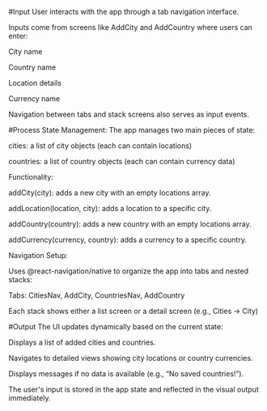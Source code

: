 #Input
User interacts with the app through a tab navigation interface.

Inputs come from screens like AddCity and AddCountry where users can enter:

City name

Country name

Location details

Currency name

Navigation between tabs and stack screens also serves as input events.



#Process
State Management:
The app manages two main pieces of state:

cities: a list of city objects (each can contain locations)

countries: a list of country objects (each can contain currency data)

Functionality:

addCity(city): adds a new city with an empty locations array.

addLocation(location, city): adds a location to a specific city.

addCountry(country): adds a new country with an empty locations array.

addCurrency(currency, country): adds a currency to a specific country.

Navigation Setup:

Uses @react-navigation/native to organize the app into tabs and nested stacks:

Tabs: CitiesNav, AddCity, CountriesNav, AddCountry

Each stack shows either a list screen or a detail screen (e.g., Cities → City)



#Output
The UI updates dynamically based on the current state:

Displays a list of added cities and countries.

Navigates to detailed views showing city locations or country currencies.

Displays messages if no data is available (e.g., “No saved countries!”).

The user's input is stored in the app state and reflected in the visual output immediately.